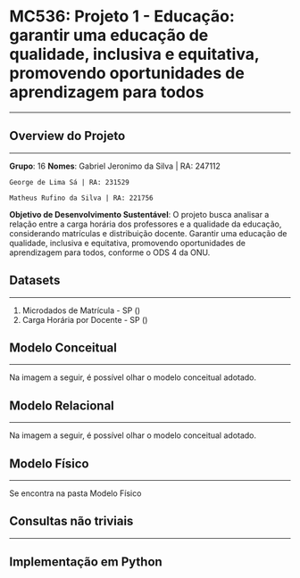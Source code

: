 # **MC536: Projeto 1 - Educação: garantir uma educação de qualidade, inclusiva e equitativa, promovendo oportunidades de aprendizagem para todos**
---

## **Overview do Projeto**
---
**Grupo**: 16
**Nomes**:
    Gabriel Jeronimo da Silva | RA: 247112 
    
    George de Lima Sá | RA: 231529 
    
    Matheus Rufino da Silva | RA: 221756

**Objetivo de Desenvolvimento Sustentável**: O projeto busca analisar a relação entre a carga horária dos professores e a qualidade da educação, considerando matrículas e distribuição docente. Garantir uma educação de qualidade, inclusiva e equitativa, promovendo oportunidades de aprendizagem para todos, conforme o ODS 4 da ONU.

## **Datasets**
---
1. Microdados de Matrícula - SP ()
2. Carga Horária por Docente - SP ()

## **Modelo Conceitual**
---
Na imagem a seguir, é possível olhar o modelo conceitual adotado.

## **Modelo Relacional**
---
Na imagem a seguir, é possível olhar o modelo conceitual adotado.

## **Modelo Físico**
---
Se encontra na pasta Modelo Físico

## **Consultas não triviais**
---

## **Implementação em Python**

